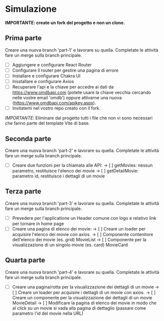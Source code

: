 # Simulazione

**IMPORTANTE: create un fork del progetto e non un clone.**

## Prima parte

Creare una nuova branch 'part-1' e lavorare su quella.
Completate le attività fare un merge sulla branch principale.

- [ ] Aggiungere e configurare React Router
- [ ] Configurare il router per gestire una pagina di errore
- [ ] Installare e configurare Chakra UI
- [ ] Insstallare e configurare Axios
- [ ] Recuperare l'api e la chiave per accedre ai dati da <https://www.omdbapi.com> (potete usare la chiave vecchia cercando nelle vostre email 'omdb') oppure attivarne una nuova (<https://www.omdbapi.com/apikey.aspx>).
- [ ] Invitatemi nel vostro repo creato con il fork.
  
*IMPORTANTE*: Eliminare dal progetto tutti i file che non vi sono necessari che fanno parte del template Vite di base.

## Seconda parte

Creare una nuova branch 'part-2' e lavorare su quella.
Completate le attività fare un merge sulla branch principale.

- [ ] Creare due funzioni per la chiamata alle API:
  -> [ ] getMovies: nessun parametro, restituisce l'elenco dei movie
  -> [ ] getDetailMovie: parametro id, restituisce i dettagli di un movie

## Terza parte

Creare una nuova branch 'part-3' e lavorare su quella.
Completate le attività fare un merge sulla branch principale.

- [ ] Prevedere per l'applicatione un Header comune con logo e relativo link per tornare in home page
- [ ] Creare una pagina di elenco dei movie:
  -> [ ] Creare un loader per acquisire l'elenco dei movie con axios.
  -> [ ] Componente contenitore dell'elenco dei movie (es. grid) MovieList
  -> [ ] Componente per la visualizzazione di un singolo movie (es. card) MovieCard

## Quarta parte

Creare una nuova branch 'part-4' e lavorare su quella.
Completate le attività fare un merge sulla branch principale.

- [ ] Creare una pagina/rotta per la visualizzazione dei dettagli di un movie
  -> [ ] Creare un loader per acquisire i dettagli di un movie con axios.
  -> [ ] Creare un componente per la visualizzazione dei dettagli di un movie MovieDetail
  -> [ ] Modificare la pagina di elenco dei movie in modo che al click su un movie si vada alla pagina di dettaglio (passare come parametro l'id del movie nella URL)
